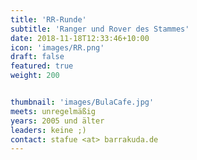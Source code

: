 ```yaml
---
title: 'RR-Runde'
subtitle: 'Ranger und Rover des Stammes'
date: 2018-11-18T12:33:46+10:00
icon: 'images/RR.png'
draft: false
featured: true
weight: 200


thumbnail: 'images/BulaCafe.jpg'
meets: unregelmäßig
years: 2005 und älter
leaders: keine ;)
contact: stafue <at> barrakuda.de
---
```


